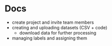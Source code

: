 # Docs

- create project and invite team members
- creating and uploading datasets (CSV + code)
  - download data for further processing
- managing labels and assigning them
